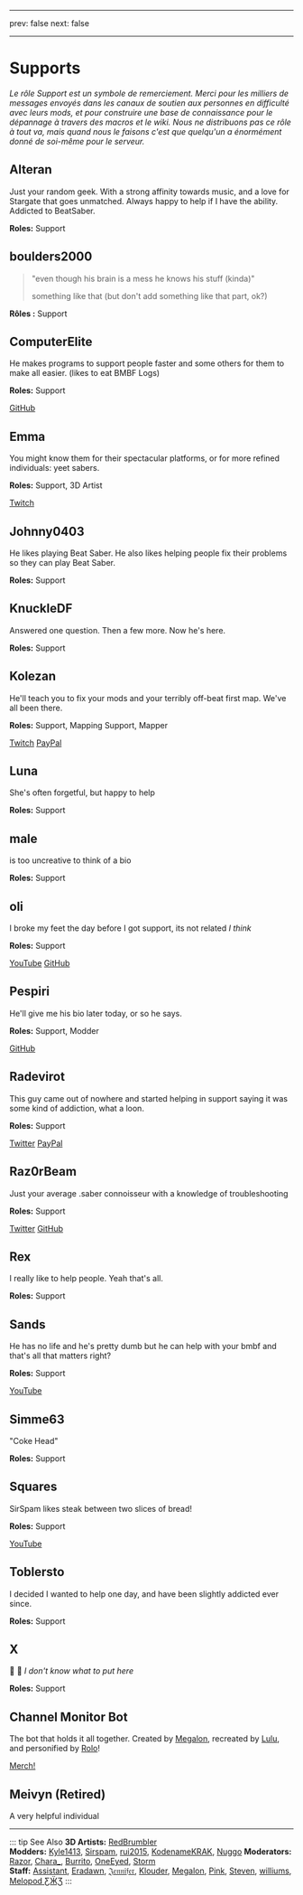 - - -
prev: false next: false
- - -

# Supports

_Le rôle Support est un symbole de remerciement. Merci pour les milliers de messages envoyés dans les canaux de soutien aux personnes en difficulté avec leurs mods, et pour construire une base de connaissance pour le dépannage à travers des macros et le wiki. Nous ne distribuons pas ce rôle à tout va, mais quand nous le faisons c'est que quelqu'un a énormément donné de soi-même pour le serveur._

## Alteran

Just your random geek. With a strong affinity towards music, and a love for Stargate that goes unmatched. Always happy to help if I have the ability.  
Addicted to BeatSaber.

**Roles:** Support

## boulders2000

> "even though his brain is a mess he knows his stuff (kinda)"
> 
> something like that (but don't add something like that part, ok?)

**Rôles :** Support

## ComputerElite

He makes programs to support people faster and some others for them to make all easier. (likes to eat BMBF Logs)

**Roles:** Support

<AboutLinks>

[GitHub](https://github.com/ComputerElite/)

</AboutLinks>

## Emma

You might know them for their spectacular platforms, or for more refined individuals: yeet sabers.

**Roles:** Support, 3D Artist

<AboutLinks>

[Twitch](https://www.twitch.tv/therealkleinba)

</AboutLinks>

## Johnny0403

He likes playing Beat Saber. He also likes helping people fix their problems so they can play Beat Saber.

**Roles:** Support

## KnuckleDF

Answered one question. Then a few more. Now he's here.

**Roles:** Support

## Kolezan

He'll teach you to fix your mods and your terribly off-beat first map. We've all been there.

**Roles:** Support, Mapping Support, Mapper

<AboutLinks>

[Twitch](https://www.twitch.tv/kolezan)
[PayPal](https://paypal.me/kolezan)

</AboutLinks>

## Luna

She's often forgetful, but happy to help

**Roles:** Support

## male

is too uncreative to think of a bio

**Roles:** Support

## oli

I broke my feet the day before I got support, its not related _I think_

**Roles:** Support

<AboutLinks>

[YouTube](https://www.youtube.com/@gikmo8246)
[GitHub](https://github.com/oli-ctrl)

</AboutLinks>

## Pespiri

He'll give me his bio later today, or so he says.

**Roles:** Support, Modder

<AboutLinks>

[GitHub](https://github.com/pespiri)

</AboutLinks>

## Radevirot

This guy came out of nowhere and started helping in support saying it was some kind of addiction, what a loon.

**Roles:** Support

<AboutLinks>

[Twitter](https://twitter.com/Radevirot)
[PayPal](https://paypal.me/Radevirot)

</AboutLinks>

## Raz0rBeam

Just your average .saber connoisseur with a knowledge of troubleshooting

**Roles:** Support

<AboutLinks>

[Twitter](https://www.twitter.com/Raz0rBeam)
[GitHub](https://www.github.com/Raz0rBeam)

</AboutLinks>

## Rex

I really like to help people. Yeah that's all.

**Roles:** Support

## Sands

He has no life and he's pretty dumb but he can help with your bmbf and that's all that matters right?

**Roles:** Support

<AboutLinks>

[YouTube](https://www.youtube.com/channel/UCiZEAQOgVABYs1-u3psPezg)

</AboutLinks>

## Simme63

"Coke Head"

**Roles:** Support

## Squares

SirSpam likes steak between two slices of bread!

**Roles:** Support

<AboutLinks>

[YouTube](https://www.youtube.com/channel/UCaQ7PLj4AqGHZnqQVjc_XBQ)

</AboutLinks>

## Toblersto

I decided I wanted to help one day, and have been slightly addicted ever since.

**Roles:** Support

## X

🐸 🎉 _I don't know what to put here_

**Roles:** Support

## Channel Monitor Bot

The bot that holds it all together. Created by [Megalon](./staff.md#megalon), recreated by [Lulu](./staff.md#lulu), and personified by [Rolo](./modders.md#rolo)!

<AboutLinks>

[Merch!](https://www.redbubble.com/people/megalon-gaming/portfolio)

</AboutLinks>

## Meivyn (Retired)

A very helpful individual

---

::: tip See Also **3D Artists:** [RedBrumbler](./3d-artists.md#redbrumbler)  
**Modders:** [Kyle1413](./modders.md#kyle1413), [Sirspam](./modders.md#sirspam), [rui2015](./moderators.md#rui2015), [KodenameKRAK](./modders.md#kodenamekrak), [Nuggo](./modders.md#nuggo) **Moderators:** [Razor](./moderators.md#razor), [Chara\_](./moderators.md#chara-retired), [Burrito](./moderators.md#burrito), [OneEyed](./moderators.md#oneeyed-retired), [Storm](./moderators.md#storm)  
**Staff:** [Assistant](./staff.md#assistant-retired), [Eradawn](./staff.md#eradawn), [𝔍𝔢𝔫𝔫𝔦𝔣𝔢𝔯](./staff.md#jennifer), [Klouder](./staff.md#klouder-retired), [Megalon](./staff.md#megalon), [Pink](./staff.md#pink), [Steven](./staff.md#steven-🎀), [williums](./staff.md#williums), [Melopod ƸӜƷ](./staff.md#melopod-ƹжʒ) :::

